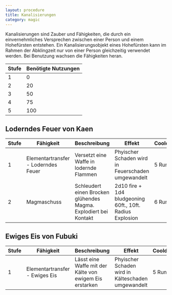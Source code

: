 ```yaml
---
layout: procedure
title: Kanalisierungen
category: magic
---
```


Kanalisierungen sind Zauber und Fähigkeiten, die durch ein einvernehmliches Versprechen zwischen einer Person
und einem Hohefürsten entstehen. Ein Kanalisierungsobjekt eines Hohefürsten kann im Rahmen der Abklingzeit nur von einer
Person gleichzeitig verwendet werden. Bei Benutzung wachsen die Fähigkeiten heran.

| Stufe | Benötigte Nutzungen |
|-------|---------------------|
| 1     | 0                   |
| 2     | 20                  |
| 3     | 50                  |
| 4     | 75                  |
| 5     | 100                 |

## Loderndes Feuer von Kaen

| Stufe | Fähigkeit                           | Beschreibung                                                     | Effekt                                                         | Cooldown |
|-------|-------------------------------------|------------------------------------------------------------------|----------------------------------------------------------------|----------|
| 1     | Elementartransfer - Loderndes Feuer | Versetzt eine Waffe in lodernde Flammen                          | Phyischer Schaden wird in Feuerschaden umgewandelt             | 5 Runden |
| 2     | Magmaschuss                         | Schleudert einen Brocken glühendes Magma. Explodiert bei Kontakt | 2d10 fire + 1d4 bludgeoning<br/> 60ft., 10ft. Radius Explosion | 6 Runden |

## Ewiges Eis von Fubuki

| Stufe | Fähigkeit                      | Beschreibung                                            | Effekt                                             | Cooldown |
|-------|--------------------------------|---------------------------------------------------------|----------------------------------------------------|----------|
| 1     | Elementartransfer - Ewiges Eis | Lässt eine Waffe mit der Kälte von ewigem Eis erstarken | Phyischer Schaden wird in Kälteschaden umgewandelt | 5 Runden |
